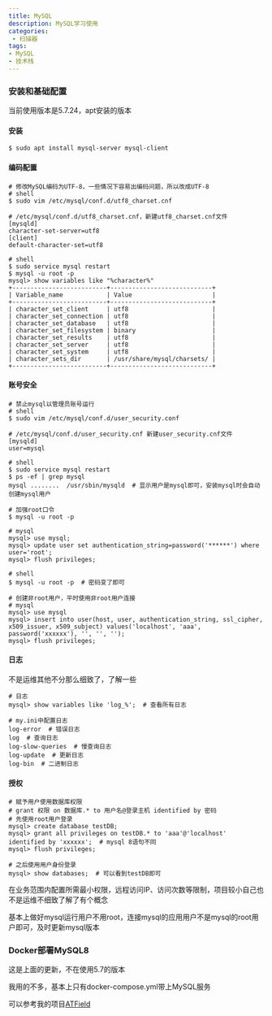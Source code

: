 ```yaml
---
title: MySQL 
description: MySQL学习使用
categories:
 - 扫描器
tags:
- MySQL 
- 技术栈
---
```



### 安装和基础配置
当前使用版本是5.7.24，apt安装的版本

#### 安装
```
$ sudo apt install mysql-server mysql-client
```

#### 编码配置
```
# 修改MySQL编码为UTF-8，一些情况下容易出编码问题，所以改成UTF-8
# shell
$ sudo vim /etc/mysql/conf.d/utf8_charset.cnf

# /etc/mysql/conf.d/utf8_charset.cnf，新建utf8_charset.cnf文件
[mysqld]
character-set-server=utf8
[client]
default-character-set=utf8

# shell
$ sudo service mysql restart
$ mysql -u root -p
mysql> show variables like "%character%"
+--------------------------+----------------------------+
| Variable_name            | Value                      |
+--------------------------+----------------------------+
| character_set_client     | utf8                       |
| character_set_connection | utf8                       |
| character_set_database   | utf8                       |
| character_set_filesystem | binary                     |
| character_set_results    | utf8                       |
| character_set_server     | utf8                       |
| character_set_system     | utf8                       |
| character_sets_dir       | /usr/share/mysql/charsets/ |
+--------------------------+----------------------------+ 
```

#### 账号安全
```
# 禁止mysql以管理员账号运行
# shell
$ sudo vim /etc/mysql/conf.d/user_security.conf

# /etc/mysql/conf.d/user_security.cnf 新建user_security.cnf文件
[mysqld]
user=mysql

# shell
$ sudo service mysql restart
$ ps -ef | grep mysql
mysql ........  /usr/sbin/mysqld  # 显示用户是mysql即可，安装mysql时会自动创建mysql用户

# 加强root口令
$ mysql -u root -p

# mysql
mysql> use mysql;
mysql> update user set authentication_string=password('******') where user='root';
mysql> flush privileges;

# shell
$ mysql -u root -p  # 密码变了即可

# 创建非root用户，平时使用非root用户连接
# mysql
mysql> use mysql
mysql> insert into user(host, user, authentication_string, ssl_cipher, x509_issuer, x509_subject) values('localhost', 'aaa', password('xxxxxx'), '', '', '');
mysql> flush privileges;
```

#### 日志
不是运维其他不分那么细致了，了解一些
```
# 日志
mysql> show variables like 'log_%';  # 查看所有日志

# my.ini中配置日志
log-error  # 错误日志
log  # 查询日志 
log-slow-queries  # 慢查询日志
log-update  # 更新日志
log-bin  # 二进制日志
```

#### 授权
```
# 赋予用户使用数据库权限
# grant 权限 on 数据库.* to 用户名@登录主机 identified by 密码
# 先使用root用户登录
mysql> create database testDB;
mysql> grant all privileges on testDB.* to 'aaa'@'localhost' identified by 'xxxxxx';  # mysql 8语句不同
mysql> flush privileges;

# 之后使用用户身份登录
mysql> show databases;  # 可以看到testDB即可
```

在业务范围内配置所需最小权限，远程访问IP、访问次数等限制，项目较小自己也不是运维不细致了解了有个概念

基本上做好mysql运行用户不用root，连接mysql的应用用户不是mysql的root用户即可，及时更新mysql版本

### Docker部署MySQL8
这是上面的更新，不在使用5.7的版本 

我用的不多，基本上只有docker-compose.yml带上MySQL服务

可以参考我的项目[ATField](https://github.com/milkfr/ATField)

